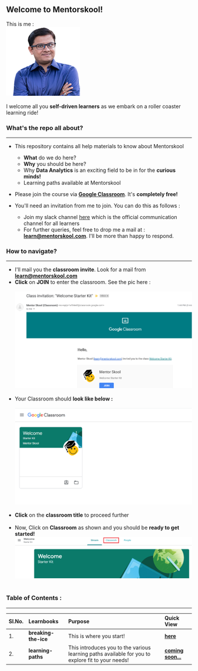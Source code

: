 
## Welcome to Mentorskool!

This is me : <br>
![Amit Choudhary](https://github.com/mentorskool/welcome/blob/master/imgs/profile.png?raw=true) <br><br>
I welcome all you **self-driven learners** as we embark on a roller coaster learning ride!

### What's the repo all about?
-------------------------------
* This repository contains all help materials to know about Mentorskool
	* **What** do we do here?
	* **Why** you should be here?
	* Why **Data Analytics** is an exciting field to be in for the **curious minds!**
	* Learning paths available at Mentorskool

* Please join the course via **[Google Classroom](https://classroom.google.com)**. It's **completely free!**
* You'll need an invitation from me to join. You can do this as follows : 
	* Join my slack channel [here](https://bit.ly/2wOTt5w) which is the official communication channel for all learners
	* For further queries, feel free to drop me a mail at : **learn@mentorskool.com**. I'll be more than happy to respond.


### How to navigate?
-------------------------------
* I'll mail you the **classroom invite**. Look for a mail from **learn@mentorskool.com**
* **Click** on **JOIN** to enter the classroom. See the pic here : <br><br>
![step-01](https://github.com/mentorskool/welcome/blob/master/imgs/step-01.png?raw=true)<br><br>
* Your Classroom should **look like below :** <br><br>
![step-02](https://github.com/mentorskool/welcome/blob/master/imgs/step-02.png?raw=true)<br><br>
* **Click** on the **classroom title** to proceed further<br><br>
* Now, Click on **Classroom** as shown and you should be **ready to get started!**
![step-02](https://github.com/mentorskool/welcome/blob/master/imgs/step-03.png?raw=true)<br><br>


### Table of Contents : 
---------------------

Sl.No.| Learnbooks                    | Purpose      | Quick View           
------|:------------------------------|:-------------|:----------------
1.|**breaking-the-ice**  | This is where you start! | [**here**](https://colab.research.google.com/github/mentorskool/welcome/blob/master/learnbooks/breaking-the-ice.ipynb)
2.|**learning-paths**    | This introduces you to the various learning paths available for you to explore fit to your needs! | [**coming soon...**]()


    
